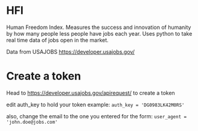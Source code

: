 # HFI
Human Freedom Index. Measures the success and innovation of humanity by how many people less people have jobs each year. Uses python to take real time data of jobs open in the market. 

Data from USAJOBS https://developer.usajobs.gov/

# Create a token
Head to https://developer.usajobs.gov/apirequest/ to create a token

edit auth_key to hold your token
example:
```auth_key = 'DG0983LK42M0RS'```

also, change the email to the one you entered for the form:
```user_agent = 'john.doe@jobs.com'```

